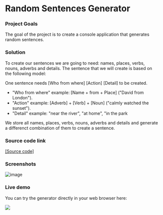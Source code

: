 # Random Sentences Generator
### Project Goals
The goal of the project is to create a console application that generates random sentences.
### Solution
To create our sentences we are going to need: names, places, verbs, nouns, adverbs and details. The sentence that we will create is based on the following model:

One sentence needs [Who from where] [Action] [Detail] to be created.
- "Who from where" example: [Name + from + Place] ("David from London").
- "Action" example: [Adverb] + [Verb] + [Noun] ("calmly watched the sunset").
- "Detail" example: "near the river", "at home", "in the park

We store all names, places, verbs, nouns, adverbs and details and generate a differenct combination of them to create a sentence.
### Source code link
<a href="https://github.com/viktorpetrov1997/RandomSentencesGenerator/blob/main/RandomSentencesGenerator.java">[Source code]</a>
### Screenshots
![image](https://github.com/viktorpetrov1997/Random-Sentences-Generator/assets/126717931/ca1f80c5-c13b-40cd-8e80-cfd6e652ed25)
### Live demo
You can try the generator directly in your web browser here:

<a href="https://replit.com/@viktorpetrov97/RandomSentencesGenerator"><img src="https://github.com/viktorpetrov1997/Random-Sentences-Generator/assets/126717931/3319bdf1-34db-4a90-a11c-f4fa3ed2d934"></a>

